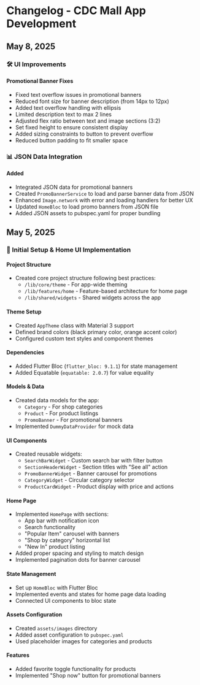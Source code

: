 # Changelog - CDC Mall App Development

## May 8, 2025

### 🛠️ UI Improvements

#### Promotional Banner Fixes

- Fixed text overflow issues in promotional banners
- Reduced font size for banner description (from 14px to 12px)
- Added text overflow handling with ellipsis
- Limited description text to max 2 lines
- Adjusted flex ratio between text and image sections (3:2)
- Set fixed height to ensure consistent display
- Added sizing constraints to button to prevent overflow
- Reduced button padding to fit smaller space

### 📊 JSON Data Integration

#### Added

- Integrated JSON data for promotional banners
- Created `PromoBannerService` to load and parse banner data from JSON
- Enhanced `Image.network` with error and loading handlers for better UX
- Updated `HomeBloc` to load promo banners from JSON file
- Added JSON assets to pubspec.yaml for proper bundling

## May 5, 2025

### 🚀 Initial Setup & Home UI Implementation

#### Project Structure

- Created core project structure following best practices:
  - `/lib/core/theme` - For app-wide theming
  - `/lib/features/home` - Feature-based architecture for home page
  - `/lib/shared/widgets` - Shared widgets across the app

#### Theme Setup

- Created `AppTheme` class with Material 3 support
- Defined brand colors (black primary color, orange accent color)
- Configured custom text styles and component themes

#### Dependencies

- Added Flutter Bloc (`flutter_bloc: 9.1.1`) for state management
- Added Equatable (`equatable: 2.0.7`) for value equality

#### Models & Data

- Created data models for the app:
  - `Category` - For shop categories
  - `Product` - For product listings
  - `PromoBanner` - For promotional banners
- Implemented `DummyDataProvider` for mock data

#### UI Components

- Created reusable widgets:
  - `SearchBarWidget` - Custom search bar with filter button
  - `SectionHeaderWidget` - Section titles with "See all" action
  - `PromoBannerWidget` - Banner carousel for promotions
  - `CategoryWidget` - Circular category selector
  - `ProductCardWidget` - Product display with price and actions

#### Home Page

- Implemented `HomePage` with sections:
  - App bar with notification icon
  - Search functionality
  - "Popular Item" carousel with banners
  - "Shop by category" horizontal list
  - "New In" product listing
- Added proper spacing and styling to match design
- Implemented pagination dots for banner carousel

#### State Management

- Set up `HomeBloc` with Flutter Bloc
- Implemented events and states for home page data loading
- Connected UI components to bloc state

#### Assets Configuration

- Created `assets/images` directory
- Added asset configuration to `pubspec.yaml`
- Used placeholder images for categories and products

#### Features

- Added favorite toggle functionality for products
- Implemented "Shop now" button for promotional banners
